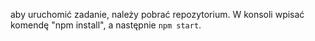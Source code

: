 aby uruchomić zadanie, należy  pobrać repozytorium. W konsoli wpisać komendę "npm install", a następnie `npm start`.


